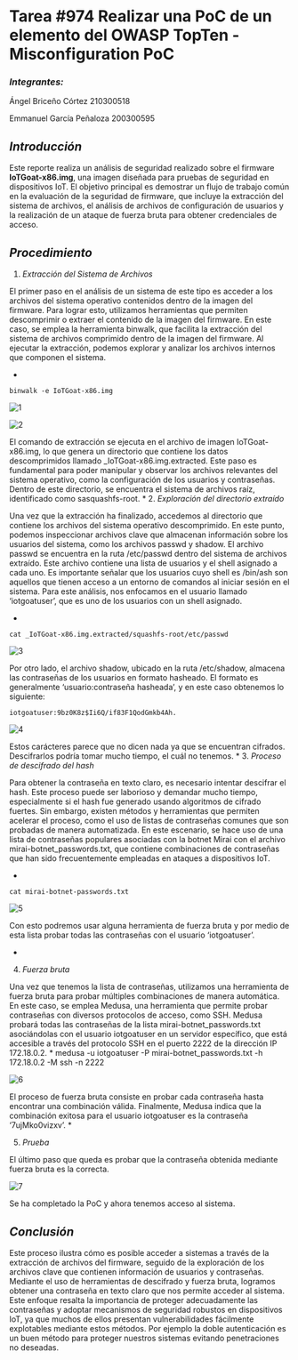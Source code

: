 # Tarea #974 Realizar una PoC de un elemento del OWASP TopTen - Misconfiguration PoC
### *Integrantes:*
<p>Ángel Briceño Córtez                 210300518
<p>Emmanuel García Peñaloza             200300595

## *Introducción*
Este reporte realiza un análisis de seguridad realizado sobre el firmware __IoTGoat-x86.img__, una imagen diseñada para pruebas de seguridad en dispositivos IoT. El objetivo principal es demostrar un flujo de trabajo común en la evaluación de la seguridad de firmware, que incluye la extracción del sistema de archivos, el análisis de archivos de configuración de usuarios y la realización de un ataque de fuerza bruta para obtener credenciales de acceso.

## *Procedimiento*

1. *Extracción del Sistema de Archivos*

El primer paso en el análisis de un sistema de este tipo es acceder a los archivos del sistema operativo contenidos dentro de la imagen del firmware. Para lograr esto, utilizamos herramientas que permiten descomprimir o extraer el contenido de la imagen del firmware. En este caso, se emplea la herramienta binwalk, que facilita la extracción del sistema de archivos comprimido dentro de la imagen del firmware. Al ejecutar la extracción, podemos explorar y analizar los archivos internos que componen el sistema.

*

    binwalk -e IoTGoat-x86.img
![1](https://github.com/user-attachments/assets/7e1d1448-b945-49c9-8571-32f52d29ce00)

![2](https://github.com/user-attachments/assets/563de67d-a359-4535-bde2-881353e1b57b)

El comando de extracción se ejecuta en el archivo de imagen IoTGoat-x86.img, lo que genera un directorio que contiene los datos descomprimidos llamado _IoTGoat-x86.img.extracted. Este paso es fundamental para poder manipular y observar los archivos relevantes del sistema operativo, como la configuración de los usuarios y contraseñas. Dentro de este directorio, se encuentra el sistema de archivos raíz, identificado como sasquashfs-root.
*
2. *Exploración del directorio extraído*

Una vez que la extracción ha finalizado, accedemos al directorio que contiene los archivos del sistema operativo descomprimido. En este punto, podemos inspeccionar archivos clave que almacenan información sobre los usuarios del sistema, como los archivos passwd y shadow.
El archivo passwd se encuentra en la ruta /etc/passwd dentro del sistema de archivos extraído. Este archivo contiene una lista de usuarios y el shell asignado a cada uno. Es importante señalar que los usuarios cuyo shell es /bin/ash son aquellos que tienen acceso a un entorno de comandos al iniciar sesión en el sistema. Para este análisis, nos enfocamos en el usuario llamado ‘iotgoatuser’, que es uno de los usuarios con un shell asignado.

*


    cat _IoTGoat-x86.img.extracted/squashfs-root/etc/passwd
                                             
![3](https://github.com/user-attachments/assets/fbd9136a-b89c-4c0e-bb3a-1f5a9011f7b4)


Por otro lado, el archivo shadow, ubicado en la ruta /etc/shadow, almacena las contraseñas de los usuarios en formato hasheado. El formato es generalmente ‘usuario:contraseña hasheada’, y en este caso obtenemos lo siguiente:

    iotgoatuser:9bz0K8z$Ii6Q/if83F1QodGmkb4Ah.

![4](https://github.com/user-attachments/assets/3fb9cb5e-0476-4148-afd4-71122bbd7b04)

Estos carácteres parece que no dicen nada ya que se encuentran cifrados. Descifrarlos podría tomar mucho tiempo, el cuál no tenemos. 
*
3. *Proceso de descifrado del hash*

Para obtener la contraseña en texto claro, es necesario intentar descifrar el hash. Este proceso puede ser laborioso y demandar mucho tiempo, especialmente si el hash fue generado usando algoritmos de cifrado fuertes. Sin embargo, existen métodos y herramientas que permiten acelerar el proceso, como el uso de listas de contraseñas comunes que son probadas de manera automatizada.
En este escenario, se hace uso de una lista de contraseñas populares asociadas con la botnet Mirai con el archivo mirai-botnet_passwords.txt, que contiene combinaciones de contraseñas que han sido frecuentemente empleadas en ataques a dispositivos IoT.

*

    cat mirai-botnet-passwords.txt
![5](https://github.com/user-attachments/assets/e7608c9c-aa73-4ab6-a4f6-6287ce372156)



Con esto podremos usar alguna herramienta de fuerza bruta y por medio de esta lista probar todas las contraseñas con el usuario ‘iotgoatuser’.

*

4. *Fuerza bruta*

Una vez que tenemos la lista de contraseñas, utilizamos una herramienta de fuerza bruta para probar múltiples combinaciones de manera automática. En este caso, se emplea Medusa, una herramienta que permite probar contraseñas con diversos protocolos de acceso, como SSH. Medusa probará todas las contraseñas de la lista mirai-botnet_passwords.txt asociándolas con el usuario iotgoatuser en un servidor específico, que está accesible a través del protocolo SSH en el puerto 2222 de la dirección IP 172.18.0.2.
*
    medusa -u iotgoatuser -P mirai-botnet_passwords.txt -h 172.18.0.2 -M ssh -n 2222

![6](https://github.com/user-attachments/assets/c5582119-18c6-4ace-ba47-3561fb079efd)


El proceso de fuerza bruta consiste en probar cada contraseña hasta encontrar una combinación válida. Finalmente, Medusa indica que la combinación exitosa para el usuario iotgoatuser es la contraseña ‘7ujMko0vizxv’.
*

5. *Prueba*

El último paso que queda es probar que la contraseña obtenida mediante fuerza bruta es la correcta. 

![7](https://github.com/user-attachments/assets/38a78a4f-4f2b-46f5-b3a8-631875a9958a)


Se ha completado la PoC y ahora tenemos acceso al sistema.

## *Conclusión*

Este proceso ilustra cómo es posible acceder a sistemas a través de la extracción de archivos del firmware, seguido de la exploración de los archivos clave que contienen información de usuarios y contraseñas. Mediante el uso de herramientas de descifrado y fuerza bruta, logramos obtener una contraseña en texto claro que nos permite acceder al sistema. Este enfoque resalta la importancia de proteger adecuadamente las contraseñas y adoptar mecanismos de seguridad robustos en dispositivos IoT, ya que muchos de ellos presentan vulnerabilidades fácilmente explotables mediante estos métodos. Por ejemplo la doble autenticación es un buen método para proteger nuestros sistemas evitando penetraciones no deseadas.
